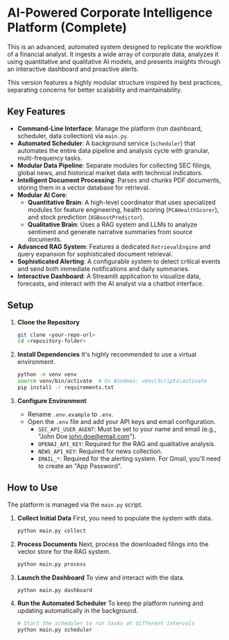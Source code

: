 # AI-Powered Corporate Intelligence Platform (Complete)

This is an advanced, automated system designed to replicate the workflow of a financial analyst. It ingests a wide array of corporate data, analyzes it using quantitative and qualitative AI models, and presents insights through an interactive dashboard and proactive alerts.

This version features a highly modular structure inspired by best practices, separating concerns for better scalability and maintainability.

## Key Features

-   **Command-Line Interface**: Manage the platform (run dashboard, scheduler, data collection) via `main.py`.
-   **Automated Scheduler**: A background service (`scheduler`) that automates the entire data pipeline and analysis cycle with granular, multi-frequency tasks.
-   **Modular Data Pipeline**: Separate modules for collecting SEC filings, global news, and historical market data with technical indicators.
-   **Intelligent Document Processing**: Parses and chunks PDF documents, storing them in a vector database for retrieval.
-   **Modular AI Core**:
    -   **Quantitative Brain**: A high-level coordinator that uses specialized modules for feature engineering, health scoring (`PCAHealthScorer`), and stock prediction (`XGBoostPredictor`).
    -   **Qualitative Brain**: Uses a RAG system and LLMs to analyze sentiment and generate narrative summaries from source documents.
-   **Advanced RAG System**: Features a dedicated `RetrievalEngine` and query expansion for sophisticated document retrieval.
-   **Sophisticated Alerting**: A configurable system to detect critical events and send both immediate notifications and daily summaries.
-   **Interactive Dashboard**: A Streamlit application to visualize data, forecasts, and interact with the AI analyst via a chatbot interface.


## Setup

1.  **Clone the Repository**
    ```bash
    git clone <your-repo-url>
    cd <repository-folder>
    ```

2.  **Install Dependencies**
    It's highly recommended to use a virtual environment.
    ```bash
    python -m venv venv
    source venv/bin/activate  # On Windows: venv\Scripts\activate
    pip install -r requirements.txt
    ```

3.  **Configure Environment**
    -   Rename `.env.example` to `.env`.
    -   Open the `.env` file and add your API keys and email configuration.
        -   `SEC_API_USER_AGENT`: Must be set to your name and email (e.g., "John Doe john.doe@email.com").
        -   `OPENAI_API_KEY`: Required for the RAG and qualitative analysis.
        -   `NEWS_API_KEY`: Required for news collection.
        -   `EMAIL_*`: Required for the alerting system. For Gmail, you'll need to create an "App Password".

## How to Use

The platform is managed via the `main.py` script.

1.  **Collect Initial Data**
    First, you need to populate the system with data.
    ```bash
    python main.py collect
    ```

2.  **Process Documents**
    Next, process the downloaded filings into the vector store for the RAG system.
    ```bash
    python main.py process
    ```

3.  **Launch the Dashboard**
    To view and interact with the data.
    ```bash
    python main.py dashboard
    ```

4.  **Run the Automated Scheduler**
    To keep the platform running and updating automatically in the background.
    ```bash
    # Start the scheduler to run tasks at different intervals
    python main.py scheduler
    